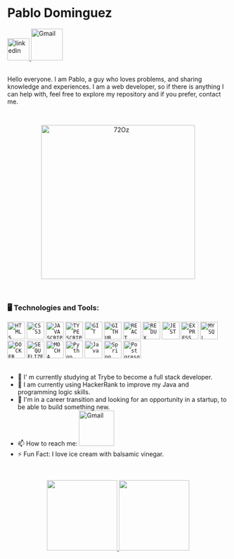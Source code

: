 <div>
    <h1 align="left">Pablo Dominguez</h1>
    <a href="https://www.linkedin.com/in/pablo-dominguez73/">
        <img width="50px" src="https://i.ibb.co/8c1Qd0p/download.png" title="linkedin">
    </a>
    <a href="mailto:pasaxo@gmail.com" >
        <img alt="Gmail" width="72px" src="https://i.ibb.co/VJCXqdV/Email-PNG-HD-Image.png" title="Gmail">
    </a>
</div>

</br>

Hello everyone. I am Pablo, a guy who loves problems, and sharing knowledge and experiences. I am a web developer, so if there is anything I can help with, feel free to explore my repository and if you prefer, contact me.

</br>

<p align="center">
  <img src="https://i.ibb.co/0rDjcRZ/72Oz.gif" alt="72Oz" border="0" width="350">
</p>

</br>

### 🖥️ Technologies and Tools:
<code><img width="40px" src="https://cdn.jsdelivr.net/gh/devicons/devicon/icons/html5/html5-original-wordmark.svg" title = "HTML5"/></code>
<code><img width="40px" src="https://cdn.jsdelivr.net/gh/devicons/devicon/icons/css3/css3-original-wordmark.svg" title = "CSS3"/></code>
<code><img width="40px" src="https://cdn.jsdelivr.net/gh/devicons/devicon/icons/javascript/javascript-original.svg" title = "JAVASCRIPT"/></code>
<code><img width="40px" src="https://cdn.jsdelivr.net/gh/devicons/devicon/icons/typescript/typescript-plain.svg" title = "TYPESCRIPT"/></code>
<code><img width="40px" src="https://cdn.jsdelivr.net/gh/devicons/devicon/icons/git/git-original.svg" title = "GIT"/></code>
<code><img width="40px" src="https://cdn.jsdelivr.net/gh/devicons/devicon/icons/github/github-original.svg" title = "GITHUB"/></code>
<code><img width="40px" src="https://cdn.jsdelivr.net/gh/devicons/devicon/icons/react/react-original.svg" title = "REACT"/></code>
<code><img width="40px" src="https://cdn.jsdelivr.net/gh/devicons/devicon/icons/redux/redux-original.svg" title = "REDUX"/></code>
<code><img width="40px" src="https://cdn.jsdelivr.net/gh/devicons/devicon/icons/jest/jest-plain.svg" 
title = "JEST"/></code>
<code><img width="40px" src="https://cdn.jsdelivr.net/gh/devicons/devicon/icons/express/express-original.svg" title = "EXPRESS"/></code>
<code><img width="40px" src="https://cdn.jsdelivr.net/gh/devicons/devicon/icons/mysql/mysql-original.svg" title = "MYSQL"/></code>
<code><img width="40px" src="https://cdn.jsdelivr.net/gh/devicons/devicon/icons/docker/docker-original.svg" title = "DOCKER"/></code>
<code><img width="40px" src="https://cdn.jsdelivr.net/gh/devicons/devicon/icons/sequelize/sequelize-original.svg" title = "SEQUELIZE"/></code>
<code><img width="40px" src="https://cdn.jsdelivr.net/gh/devicons/devicon/icons/mocha/mocha-plain.svg" title = "MOCHA"/></code>
<code><img width="40px" src="https://cdn.jsdelivr.net/gh/devicons/devicon/icons/python/python-original.svg" title = "Python"/></code>
<code><img width="40px" src="https://cdn.jsdelivr.net/gh/devicons/devicon/icons/java/java-original.svg" title = "Java"/></code>
<code><img width="40px" src="https://cdn.jsdelivr.net/gh/devicons/devicon/icons/spring/spring-original.svg" title = "Spring"/></code>
<code><img width="40px" src="https://cdn.jsdelivr.net/gh/devicons/devicon/icons/postgresql/postgresql-original.svg" title = "Postgresql"/></code>    
</br>

- 🔭 I' m currently studying at Trybe to become a full stack developer.
- 🌱 I am currently using HackerRank to improve my Java and programming logic skills.
- 👯 I'm in a career transition and looking for an opportunity in a startup, to be able to build something new.
- 📫 How to reach me: <a href="mailto:pasaxo@gmail.com"><img alt="Gmail" width="80px" src="https://i.ibb.co/dtvrg3Z/gmail-logo-1-1-1536x353.png" /></a>
- ⚡ Fun Fact: I love ice cream with balsamic vinegar.

</br>
<p align="center">
    <a href="https://github.com/Pablo73">
        <img height="160em" src="https://github-readme-stats-eight-theta.vercel.app/api?username=Pablo73&show_icons=true&theme=algolia&include_all_commits=true&count_private=true"/>
        <img height="160em" src="https://github-readme-stats-eight-theta.vercel.app/api/top-langs/?username=Pablo73&layout=compact&langs_count=8&theme=algolia"/>
    </a>
</p>
